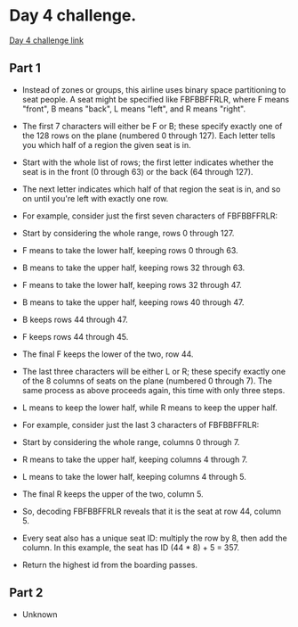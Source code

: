 # Day 4 challenge.

[Day 4 challenge link](https://adventofcode.com/2020/day/4)

## Part 1

- Instead of zones or groups, this airline uses binary space partitioning to seat people. A seat might be specified like FBFBBFFRLR, where F means "front", B means "back", L means "left", and R means "right".

- The first 7 characters will either be F or B; these specify exactly one of the 128 rows on the plane (numbered 0 through 127). Each letter tells you which half of a region the given seat is in.
- Start with the whole list of rows; the first letter indicates whether the seat is in the front (0 through 63) or the back (64 through 127).
- The next letter indicates which half of that region the seat is in, and so on until you're left with exactly one row.

- For example, consider just the first seven characters of FBFBBFFRLR:

- Start by considering the whole range, rows 0 through 127.
- F means to take the lower half, keeping rows 0 through 63.
- B means to take the upper half, keeping rows 32 through 63.
- F means to take the lower half, keeping rows 32 through 47.
- B means to take the upper half, keeping rows 40 through 47.
- B keeps rows 44 through 47.
- F keeps rows 44 through 45.
- The final F keeps the lower of the two, row 44.

- The last three characters will be either L or R; these specify exactly one of the 8 columns of seats on the plane (numbered 0 through 7). The same process as above proceeds again, this time with only three steps.
- L means to keep the lower half, while R means to keep the upper half.

- For example, consider just the last 3 characters of FBFBBFFRLR:

- Start by considering the whole range, columns 0 through 7.
- R means to take the upper half, keeping columns 4 through 7.
- L means to take the lower half, keeping columns 4 through 5.
- The final R keeps the upper of the two, column 5.
- So, decoding FBFBBFFRLR reveals that it is the seat at row 44, column 5.

- Every seat also has a unique seat ID: multiply the row by 8, then add the column. In this example, the seat has ID (44 \* 8) + 5 = 357.

- Return the highest id from the boarding passes.

## Part 2

- Unknown
